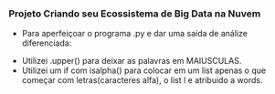 ### Projeto Criando seu Ecossistema de Big Data na Nuvem

- Para aperfeiçoar o programa .py e dar uma saída de análize diferenciada:
* Utilizei .upper() para deixar as palavras em MAIUSCULAS.
* Utilizei um if com isalpha() para colocar em um list apenas o que começar com letras(caracteres alfa), o list l e atribuido a words.
